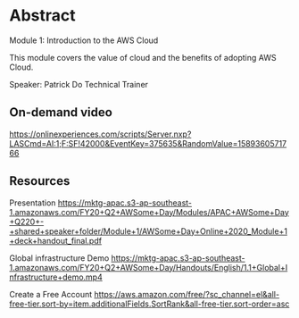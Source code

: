 # Abstract

Module 1: Introduction to the AWS Cloud

This module covers the value of cloud and the benefits of adopting AWS Cloud.

Speaker: Patrick Do
Technical Trainer

## On-demand video

<https://onlinexperiences.com/scripts/Server.nxp?LASCmd=AI:1;F:SF!42000&EventKey=375635&RandomValue=1589360571766>

## Resources

Presentation
<https://mktg-apac.s3-ap-southeast-1.amazonaws.com/FY20+Q2+AWSome+Day/Modules/APAC+AWSome+Day+Q220+-+shared+speaker+folder/Module+1/AWSome+Day+Online+2020_Module+1+deck+handout_final.pdf>

Global infrastructure Demo
<https://mktg-apac.s3-ap-southeast-1.amazonaws.com/FY20+Q2+AWSome+Day/Handouts/English/1.1+Global+Infrastructure+demo.mp4>

Create a Free Account
<https://aws.amazon.com/free/?sc_channel=el&all-free-tier.sort-by=item.additionalFields.SortRank&all-free-tier.sort-order=asc>
